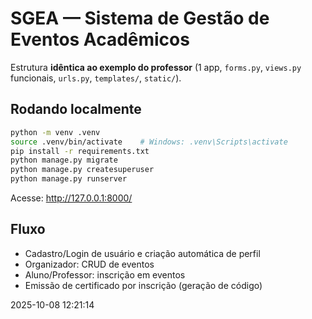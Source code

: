 # SGEA — Sistema de Gestão de Eventos Acadêmicos

Estrutura **idêntica ao exemplo do professor** (1 app, `forms.py`, `views.py` funcionais, `urls.py`, `templates/`, `static/`).

## Rodando localmente

```bash
python -m venv .venv
source .venv/bin/activate    # Windows: .venv\Scripts\activate
pip install -r requirements.txt
python manage.py migrate
python manage.py createsuperuser
python manage.py runserver
```

Acesse: http://127.0.0.1:8000/

## Fluxo
- Cadastro/Login de usuário e criação automática de perfil
- Organizador: CRUD de eventos
- Aluno/Professor: inscrição em eventos
- Emissão de certificado por inscrição (geração de código)

2025-10-08 12:21:14
